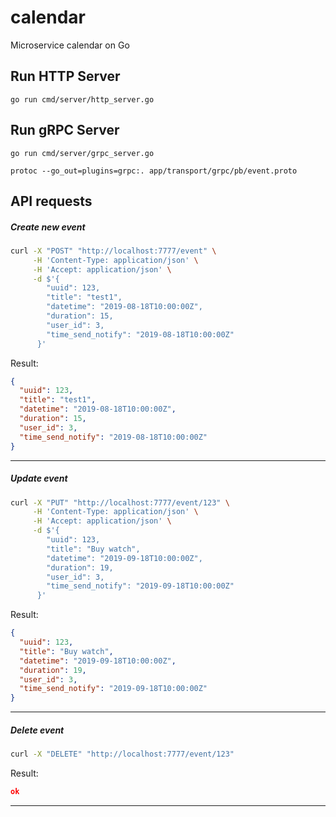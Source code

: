 # calendar
Microservice calendar on Go

## Run HTTP Server

```
go run cmd/server/http_server.go
```

## Run gRPC Server
```
go run cmd/server/grpc_server.go
```

```
protoc --go_out=plugins=grpc:. app/transport/grpc/pb/event.proto
```

## API requests

##### Create new event

```bash
curl -X "POST" "http://localhost:7777/event" \
     -H 'Content-Type: application/json' \
     -H 'Accept: application/json' \
     -d $'{
        "uuid": 123,
        "title": "test1",
        "datetime": "2019-08-18T10:00:00Z",
        "duration": 15,
        "user_id": 3,
        "time_send_notify": "2019-08-18T10:00:00Z"
      }'
```

Result:

```json
{
  "uuid": 123,
  "title": "test1",
  "datetime": "2019-08-18T10:00:00Z",
  "duration": 15,
  "user_id": 3,
  "time_send_notify": "2019-08-18T10:00:00Z"
}
```
---

##### Update event

```bash
curl -X "PUT" "http://localhost:7777/event/123" \
     -H 'Content-Type: application/json' \
     -H 'Accept: application/json' \
     -d $'{
        "uuid": 123,
        "title": "Buy watch",
        "datetime": "2019-09-18T10:00:00Z",
        "duration": 19,
        "user_id": 3,
        "time_send_notify": "2019-09-18T10:00:00Z"
      }'
```

Result:

```json
{
  "uuid": 123,
  "title": "Buy watch",
  "datetime": "2019-09-18T10:00:00Z",
  "duration": 19,
  "user_id": 3,
  "time_send_notify": "2019-09-18T10:00:00Z"
}
```
---


##### Delete event

```bash
curl -X "DELETE" "http://localhost:7777/event/123"
```

Result:

```json
ok
```
---


